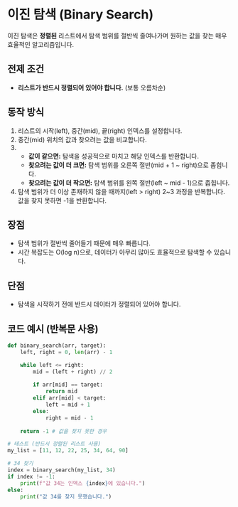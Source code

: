 
# 이진 탐색 (Binary Search)

이진 탐색은 **정렬된** 리스트에서 탐색 범위를 절반씩 줄여나가며 원하는 값을 찾는 매우 효율적인 알고리즘입니다.

## 전제 조건

-   **리스트가 반드시 정렬되어 있어야 합니다.** (보통 오름차순)

## 동작 방식

1.  리스트의 시작(left), 중간(mid), 끝(right) 인덱스를 설정합니다.
2.  중간(mid) 위치의 값과 찾으려는 값을 비교합니다.
3.  -   **값이 같으면:** 탐색을 성공적으로 마치고 해당 인덱스를 반환합니다.
    -   **찾으려는 값이 더 크면:** 탐색 범위를 오른쪽 절반(mid + 1 ~ right)으로 좁힙니다.
    -   **찾으려는 값이 더 작으면:** 탐색 범위를 왼쪽 절반(left ~ mid - 1)으로 좁힙니다.
4.  탐색 범위가 더 이상 존재하지 않을 때까지(left > right) 2~3 과정을 반복합니다. 값을 찾지 못하면 -1을 반환합니다.

## 장점

-   탐색 범위가 절반씩 줄어들기 때문에 매우 빠릅니다.
-   시간 복잡도는 O(log n)으로, 데이터가 아무리 많아도 효율적으로 탐색할 수 있습니다.

## 단점

-   탐색을 시작하기 전에 반드시 데이터가 정렬되어 있어야 합니다.

## 코드 예시 (반복문 사용)

```python
def binary_search(arr, target):
    left, right = 0, len(arr) - 1

    while left <= right:
        mid = (left + right) // 2
        
        if arr[mid] == target:
            return mid
        elif arr[mid] < target:
            left = mid + 1
        else:
            right = mid - 1
            
    return -1 # 값을 찾지 못한 경우

# 테스트 (반드시 정렬된 리스트 사용)
my_list = [11, 12, 22, 25, 34, 64, 90]

# 34 찾기
index = binary_search(my_list, 34)
if index != -1:
    print(f"값 34는 인덱스 {index}에 있습니다.")
else:
    print("값 34를 찾지 못했습니다.")
```
